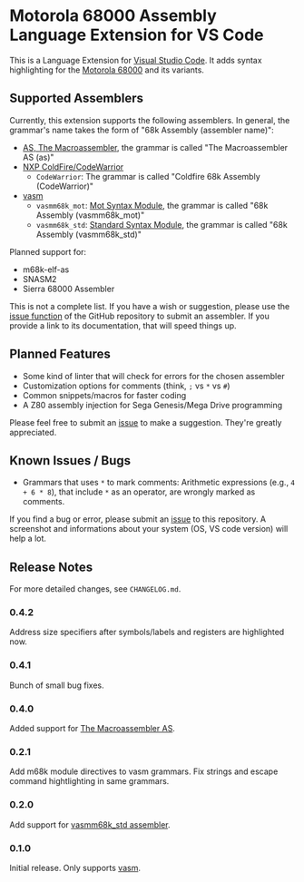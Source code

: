 # Motorola 68000 Assembly Language Extension for VS Code

This is a Language Extension for [Visual Studio Code][vsc]. It adds syntax highlighting for the [Motorola 68000][mot] and its variants.

## Supported Assemblers

Currently, this extension supports the following assemblers. In general, the grammar's name takes the form of "68k Assembly (assembler name)":

- [AS, The Macroassembler][as], the grammar is called "The Macroassembler AS (as)"
- [NXP ColdFire/CodeWarrior][coldfire]
  - `CodeWarrior`: The grammar is called "Coldfire 68k Assembly (CodeWarrior)"
- [vasm][vsm]
  - `vasmm68k_mot`: [Mot Syntax Module][vasmmot], the grammar is called "68k Assembly (vasmm68k_mot)"
  - `vasmm68k_std`: [Standard Syntax Module][vasmstd], the grammar is called "68k Assembly (vasmm68k_std)"

Planned support for:

- m68k-elf-as
- SNASM2
- Sierra 68000 Assembler

This is not a complete list. If you have a wish or suggestion, please use the [issue function][iss] of the GitHub repository to submit an assembler. If you provide a link to its documentation, that will speed things up.

## Planned Features

- Some kind of linter that will check for errors for the chosen assembler
- Customization options for comments (think, `;` vs `*` vs `#`)
- Common snippets/macros for faster coding
- A Z80 assembly injection for Sega Genesis/Mega Drive programming

Please feel free to submit an [issue][iss] to make a suggestion. They're greatly appreciated.

## Known Issues / Bugs

- Grammars that uses `*` to mark comments: Arithmetic expressions (e.g., `4 + 6 * 8`), that include `*` as an operator, are wrongly marked as comments.

If you find a bug or error, please submit an [issue][iss] to this repository. A screenshot and informations about your system (OS, VS code version) will help a lot.

## Release Notes

For more detailed changes, see `CHANGELOG.md`.

### 0.4.2

Address size specifiers after symbols/labels and registers are highlighted now.

### 0.4.1

Bunch of small bug fixes.

### 0.4.0

Added support for [The Macroassembler AS][as].

### 0.2.1

Add m68k module directives to vasm grammars. Fix strings and escape command hightlighting in same grammars.

### 0.2.0

Add support for [vasmm68k_std assembler][vasmstd].

### 0.1.0

Initial release. Only supports [vasm][vsm].

[as]: http://john.ccac.rwth-aachen.de:8000/as/
[vsm]: http://sun.hasenbraten.de/vasm/
[vasmmot]: http://sun.hasenbraten.de/vasm/release/vasm.html
[vasmstd]: http://sun.hasenbraten.de/vasm/release/vasm.html
[vsc]: https://code.visualstudio.com
[mot]: https://en.wikipedia.org/wiki/Motorola_68000
[iss]: https://github.com/georgjz/motorola-68k-assembly/issues
[coldfire]: https://www.nxp.com/products/processors-and-microcontrollers/legacy-mcu-mpus/32-bit-coldfire-mcus-mpus:PC68KCF
